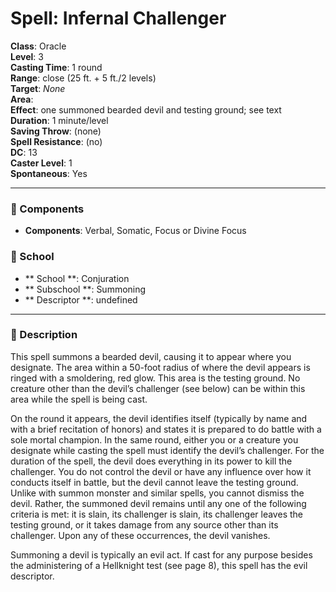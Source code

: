 
# Spell: Infernal Challenger
**Class**: Oracle  
**Level**: 3  
**Casting Time**: 1 round  
**Range**: close (25 ft. + 5 ft./2 levels)  
**Target**: _None_  
**Area**:   
**Effect**: one summoned bearded devil and testing ground; see text  
**Duration**: 1 minute/level  
**Saving Throw**:  (none)  
**Spell Resistance**:  (no)  
**DC**: 13  
**Caster Level**: 1  
**Spontaneous**: Yes

---

### 🔮 Components
- **Components**: Verbal, Somatic, Focus or Divine Focus

### 🏫 School
- ** School **: Conjuration
- ** Subschool **: Summoning
- ** Descriptor **: undefined
---

### 📜 Description
This spell summons a bearded devil, causing it to appear where you designate. The area within a 50-foot radius of where the devil appears is ringed with a smoldering, red glow. This area is the testing ground. No creature other than the devil’s challenger (see below) can be within this area while the spell is being cast.

On the round it appears, the devil identifies itself (typically by name and with a brief recitation of honors) and states it is prepared to do battle with a sole mortal champion. In the same round, either you or a creature you designate while casting the spell must identify the devil’s challenger. For the duration of the spell, the devil does everything in its power to kill the challenger. You do not control the devil or have any influence over how it conducts itself in battle, but the devil cannot leave the testing ground. Unlike with summon monster and similar spells, you cannot dismiss the devil. Rather, the summoned devil remains until any one of the following criteria is met: it is slain, its challenger is slain, its challenger leaves the testing ground, or it takes damage from any source other than its challenger. Upon any of these occurrences, the devil vanishes.

Summoning a devil is typically an evil act. If cast for any purpose besides the administering of a Hellknight test (see page 8), this spell has the evil descriptor.
